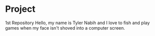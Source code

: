 # Project
1st Repository
Hello, my name is Tyler Nabih and I love to fish and play games when my face isn't shoved into a computer screen.
